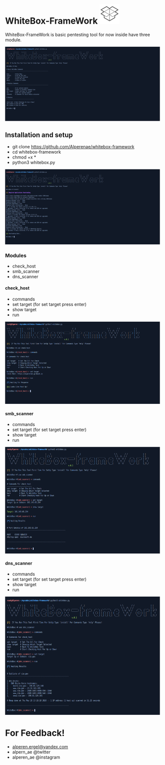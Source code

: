 # WhiteBox-FrameWork ![](images/icon.png) 

WhiteBox-FrameWork is basic pentesting tool for now inside have three module.


![](images/1.png)

<h2>Installation and setup</h2>

+ git clone https://github.com/Alperenae/whitebox-framework
+ cd whitebox-framework
+ chmod +x *
+ python3 whitebox.py


![](images/2.png)

<h3>Modules</h3>

+ check_host
+ smb_scanner
+ dns_scanner

<h4>check_host</h4>

+ commands
+ set target (for set target press enter)
+ show target
+ run

![](images/3.png)



<h4>smb_scanner</h4>

+ commands
+ set target (for set target press enter)
+ show target
+ run

![](images/4.png)
  


<h4>dns_scanner</h4>

+ commands
+ set target (for set target press enter)
+ show target
+ run

![](images/5.png)


# For Feedback!

+ alperen.ergel@yandex.com
+ alpern_ae @twitter
+ alperen_ae @instagram
